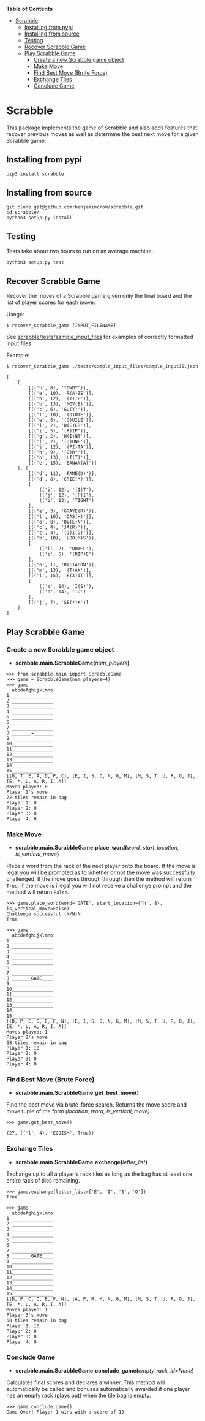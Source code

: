 **Table of Contents**

- [Scrabble](#scrabble)
    - [Installing from pypi](#installing-from-pypi)
    - [Installing from source](#installing-from-source)
    - [Testing](#testing)
    - [Recover Scrabble Game](#recover-scrabble-game)
    - [Play Scrabble Game](#play-scrabble-game)
        - [Create a new Scrabble game object](#create-a-new-scrabble-game-object)
        - [Make Move](#make-move)
        - [Find Best Move (Brute Force)](#find-best-move-brute-force)
        - [Exchange Tiles](#exchange-tiles)
        - [Conclude Game](#conclude-game)

# Scrabble
This package implements the game of Scrabble and also adds features that
recover previous moves as well as determine the best next move for a given
Scrabble game.

## Installing from pypi
```
pip3 install scrabble
```
## Installing from source
```
git clone git@github.com:benjamincrom/scrabble.git
cd scrabble/
python3 setup.py install
```

## Testing
Tests take about two hours to run on an average machine.

```
python3 setup.py test
```

## Recover Scrabble Game
Recover the moves of a Scrabble game given only the 
final board and the list of player scores for each move.

Usage:
```shell
$ recover_scrabble_game [INPUT_FILENAME]
```

See [scrabble/tests/sample_input_files](scrabble/tests/sample_input_files)
for examples of correctly formatted input files

Example:
```
$ recover_scrabble_game ./tests/sample_input_files/sample_input30.json

[
    [
        [(('h', 8), '*OWDY')],
        [(('e', 10), 'R(A)ZE')],
        [(('h', 12), '(Y)IP')],
        [(('b', 13), 'MOV(E)')],
        [(('c', 6), 'GU(Y)')],
        [(('l', 10), '(D)OTE')],
        [(('e', 3), '(G)UILE')],
        [(('i', 2), 'B(E)ER')],
        [(('i', 5), '(R)IP')],
        [(('g', 2), 'H(I)NT')],
        [(('l', 2), '(D)UNE')],
        [(('j', 12), '(PI)TA')],
        [(('h', 9), '(O)R*')],
        [(('o', 13), 'LI(T)')],
        [(('e', 15), 'BANAN(A)')]
    ], [
        [(('d', 11), 'FAME(D)')],
        [(('d', 8), 'CRIE(*)')],
        [
            (('i', 12), '(I)T'),
            (('j', 12), '(P)I'),
            (('i', 13), 'TIGHT')
        ],
        [(('e', 3), 'GRAYE(R)')],
        [(('l', 10), 'DAS(H)')],
        [(('o', 8), 'OV(E)N')],
        [(('c', 4), 'JA(R)')],
        [(('c', 4), '(J)I(G)')],
        [(('b', 10), 'LOO(M)S')],
        [
            (('l', 2), 'DOWEL'),
            (('i', 5), '(RIP)E')
        ],
        [(('o', 1), 'R(E)ASON')],
        [(('m', 13), '(T)AX')],
        [(('l', 15), 'E(X)IT')],
        [
            (('a', 14), 'I(S)'),
            (('a', 14), 'ID')
        ],
        [(('j', 7), 'SE(*)K')]
    ]
]
```

## Play Scrabble Game
### Create a new Scrabble game object

* __scrabble.main.ScrabbleGame(__*num_players*__)__

```
>>> from scrabble.main import ScrabbleGame
>>> game = ScrabbleGame(num_players=4)
>>> game
  abcdefghijklmno
1 _______________
2 _______________
3 _______________
4 _______________
5 _______________
6 _______________
7 _______________
8 _______★_______
9 _______________
10_______________
11_______________
12_______________
13_______________
14_______________
15_______________
[[G, T, E, A, D, P, C], [E, I, S, O, N, G, M], [M, S, T, U, R, O, J], [E, *, L, A, R, I, A]]
Moves played: 0
Player 1's move
72 tiles remain in bag
Player 1: 0
Player 2: 0
Player 3: 0
Player 4: 0
```

### Make Move
* __scrabble.main.ScrabbleGame.place\_word(__*word, start_location, is_vertical_move*__)__

Place a word from the rack of the next player onto the board.  If the
move is legal you will be prompted as to whether or not the move was
successfully challenged.  If the move goes through through then the method will
return `True`.  If the move is illegal you will not receive a challenge prompt
and the method will return `False`.
```
>>> game.place_word(word='GATE', start_location=('h', 8), is_vertical_move=False)
Challenge successful (Y/N)N
True

>>> game
  abcdefghijklmno
1 _______________
2 _______________
3 _______________
4 _______________
5 _______________
6 _______________
7 _______________
8 _______GATE____
9 _______________
10_______________
11_______________
12_______________
13_______________
14_______________
15_______________
[[D, P, C, O, E, F, N], [E, I, S, O, N, G, M], [M, S, T, U, R, O, J], [E, *, L, A, R, I, A]]
Moves played: 1
Player 2's move
68 tiles remain in bag
Player 1: 10
Player 2: 0
Player 3: 0
Player 4: 0
```

### Find Best Move (Brute Force)
* **scrabble.main.ScrabbleGame.get_best_move()**

Find the best move via brute-force search.  Returns the move score and move
tuple of the form *(location, word, is_vertical_move)*.
```
>>> game.get_best_move()

(27, (('l', 4), 'EGOISM', True))
```

### Exchange Tiles
* __scrabble.main.ScrabbleGame.exchange(__*letter_list*__)__

Exchange up to all a player's rack tiles as long as the bag has at least
one entire rack of tiles remaining.
```
>>> game.exchange(letter_list=['E', 'I', 'S', 'O'])
True

>>> game
  abcdefghijklmno
1 _______________
2 _______________
3 _______________
4 _______________
5 _______________
6 _______________
7 _______________
8 _______GATE____
9 _______________
10_______________
11_______________
12_______________
13_______________
14_______________
15_______________
[[D, P, C, O, E, F, N], [A, P, R, M, N, G, M], [M, S, T, U, R, O, J], [E, *, L, A, R, I, A]]
Moves played: 1
Player 3's move
68 tiles remain in bag
Player 1: 10
Player 2: 0
Player 3: 0
Player 4: 0
```

### Conclude Game
* __scrabble.main.ScrabbleGame.conclude\_game(__*empty_rack_id=None*__)__

Calculates final scores and declares a winner.  This method will automatically
be called and bonuses automatically awarded if one player has an empty rack
(plays out) when the tile bag is empty.
```
>>> game.conclude_game()
Game Over! Player 1 wins with a score of 10
```
